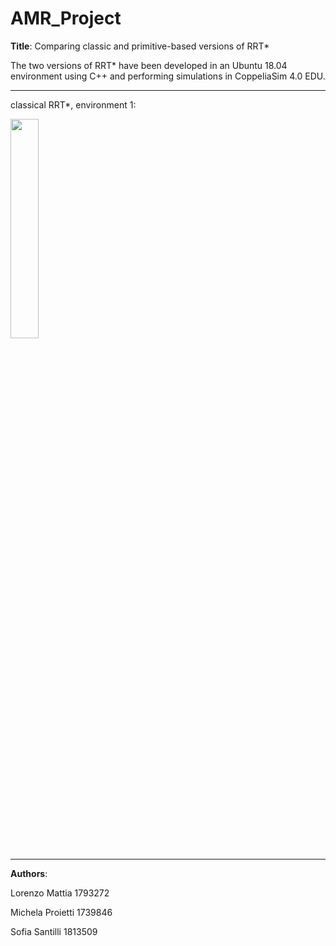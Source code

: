 # AMR_Project

**Title**: Comparing classic and primitive-based versions of RRT*

The two versions of RRT* have been developed in an Ubuntu 18.04 environment using C++ and performing simulations in CoppeliaSim 4.0 EDU.

***
classical RRT*, environment 1:
<p align="left">
<img src="demonstrative_videos/level1.gif" width="30%"/>
</p>

***

**Authors**:

Lorenzo Mattia 1793272

Michela Proietti 1739846

Sofia Santilli 1813509
